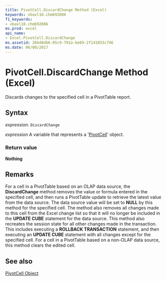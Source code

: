 ```yaml
---
title: PivotCell.DiscardChange Method (Excel)
keywords: vbaxl10.chm692086
f1_keywords:
- vbaxl10.chm692086
ms.prod: excel
api_name:
- Excel.PivotCell.DiscardChange
ms.assetid: 26bd8db6-05c9-791a-be69-2f141053c746
ms.date: 06/08/2017
---
```



# PivotCell.DiscardChange Method (Excel)

Discards changes to the specified cell in a PivotTable report.


## Syntax

 _expression_. `DiscardChange`

 _expression_ A variable that represents a '[PivotCell](Excel.PivotCell.md)' object.


### Return value

 **Nothing**


## Remarks

For a cell in a PivotTable based on an OLAP data source, the  **DiscardChange** method removes the value or formula entered in the specified cell, and then runs a PivotTable update to retrieve the latest value from the data source. The data source value will be set to **NULL** by this method for the specified cell. The method also removes all changes made to this cell from the Excel change list so that it will no longer be included in the **UPDATE CUBE** statement for the data source. This method also recreates the session state for all other changes made in the transaction. This includes executing a **ROLLBACK TRANSACTION** statement, and then executing an **UPDATE CUBE** statement with all changes except for the specified cell. For a cell in a PivotTable based on a non-OLAP data source, this method clears the edited cell.


## See also


[PivotCell Object](Excel.PivotCell.md)


